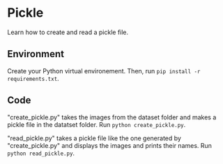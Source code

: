 # Pickle
Learn how to create and read a pickle file.

## Environment
Create your Python virtual environement. Then, run `pip install -r requirements.txt`.

## Code
"create_pickle.py" takes the images from the dataset folder and makes a pickle file in the datatset folder. Run `python create_pickle.py`.

"read_pickle.py" takes a pickle file like the one generated by "create_pickle.py" and displays the images and prints their names. Run `python read_pickle.py`.
